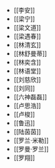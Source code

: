 - [[李安]]
- [[梁宁]]
- [[梁文道]]
- [[梁遇春]]
- [[林清玄]]
- [[林舒曼蒂]]
- [[林奕含]]
- [[林语堂]]
- [[刘慈欣]]
- [[刘同]]
- [[六神磊磊]]
- [[卢思浩]]
- [[卢梭]]
- [[鲁迅]]
- [[陆茵茵]]
- [[罗兰·米勒]]
- [[罗曼·罗兰]]
- [[罗翔]]